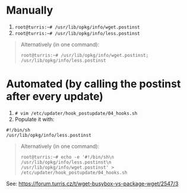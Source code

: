 # Manually
1. `root@turris:~# /usr/lib/opkg/info/wget.postinst`
2. `root@turris:~# /usr/lib/opkg/info/less.postinst`

> Alternatively (in one command):
>
> `root@turris:~# /usr/lib/opkg/info/wget.postinst; /usr/lib/opkg/info/less.postinst`

# Automated (by calling the postinst after every update)
1. `# vim /etc/updater/hook_postupdate/04_hooks.sh`
2. Populate it with:

  ```
  #!/bin/sh
  /usr/lib/opkg/info/less.postinst
  ```
  
> Alternatively (in one command):
>
> `root@turris:~# echo -e '#!/bin/sh\n /usr/lib/opkg/info/less.postinst\n /usr/lib/opkg/info/wget.postinst' > /etc/updater/hook_postupdate/04_hooks.sh`

See: https://forum.turris.cz/t/wget-busybox-vs-package-wget/2547/3
